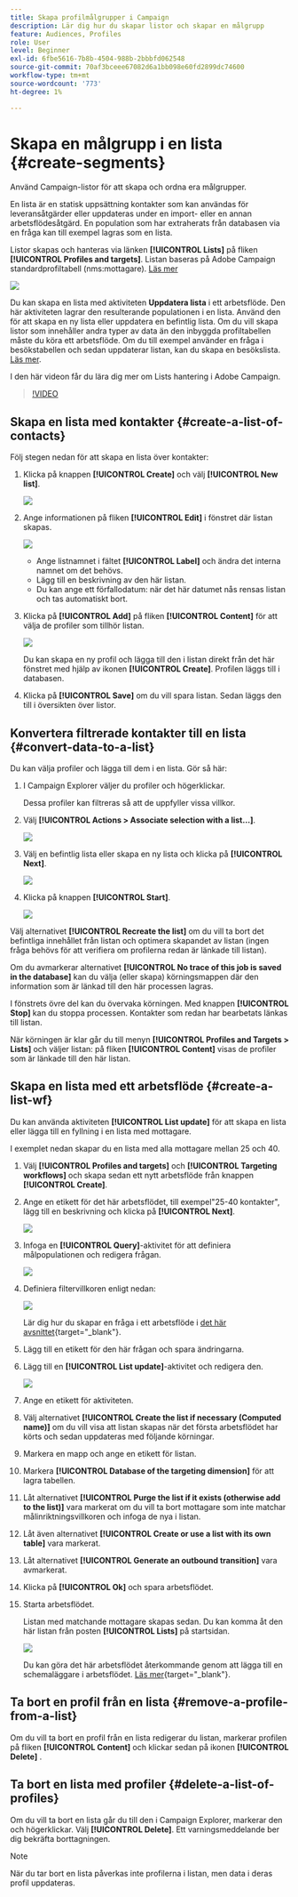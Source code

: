 ```yaml
---
title: Skapa profilmålgrupper i Campaign
description: Lär dig hur du skapar listor och skapar en målgrupp
feature: Audiences, Profiles
role: User
level: Beginner
exl-id: 6fbe5616-7b8b-4504-988b-2bbbfd062548
source-git-commit: 70af3bceee67082d6a1bb098e60fd2899dc74600
workflow-type: tm+mt
source-wordcount: '773'
ht-degree: 1%

---
```


# Skapa en målgrupp i en lista {#create-segments}

Använd Campaign-listor för att skapa och ordna era målgrupper.

En lista är en statisk uppsättning kontakter som kan användas för leveransåtgärder eller uppdateras under en import- eller en annan arbetsflödesåtgärd. En population som har extraherats från databasen via en fråga kan till exempel lagras som en lista.

Listor skapas och hanteras via länken **[!UICONTROL Lists]** på fliken **[!UICONTROL Profiles and targets]**. Listan baseras på Adobe Campaign standardprofiltabell (nms:mottagare). [Läs mer](../dev/datamodel.md#ootb-profiles.md)

![](assets/list-dashboard.png)

Du kan skapa en lista med aktiviteten **Uppdatera lista** i ett arbetsflöde. Den här aktiviteten lagrar den resulterande populationen i en lista. Använd den för att skapa en ny lista eller uppdatera en befintlig lista. Om du vill skapa listor som innehåller andra typer av data än den inbyggda profiltabellen måste du köra ett arbetsflöde. Om du till exempel använder en fråga i besökstabellen och sedan uppdaterar listan, kan du skapa en besökslista. [Läs mer](#create-a-list-wf).

I den här videon får du lära dig mer om Lists hantering i Adobe Campaign.

>[!VIDEO](https://video.tv.adobe.com/v/334909?quality=12)


## Skapa en lista med kontakter {#create-a-list-of-contacts}

Följ stegen nedan för att skapa en lista över kontakter:

1. Klicka på knappen **[!UICONTROL Create]** och välj **[!UICONTROL New list]**.

   ![](assets/new-list.png)

1. Ange informationen på fliken **[!UICONTROL Edit]** i fönstret där listan skapas.

   ![](assets/list-details.png)

   * Ange listnamnet i fältet **[!UICONTROL Label]** och ändra det interna namnet om det behövs.
   * Lägg till en beskrivning av den här listan.
   * Du kan ange ett förfallodatum: när det här datumet nås rensas listan och tas automatiskt bort.


1. Klicka på **[!UICONTROL Add]** på fliken **[!UICONTROL Content]** för att välja de profiler som tillhör listan.

   ![](assets/add-profiles-to-a-list.png)

   Du kan skapa en ny profil och lägga till den i listan direkt från det här fönstret med hjälp av ikonen **[!UICONTROL Create]**. Profilen läggs till i databasen.

1. Klicka på **[!UICONTROL Save]** om du vill spara listan. Sedan läggs den till i översikten över listor.


## Konvertera filtrerade kontakter till en lista {#convert-data-to-a-list}

Du kan välja profiler och lägga till dem i en lista. Gör så här:

1. I Campaign Explorer väljer du profiler och högerklickar.

   Dessa profiler kan filtreras så att de uppfyller vissa villkor.

1. Välj **[!UICONTROL Actions > Associate selection with a list...]**.

   ![](assets/add-selection-to-a-list.png)

1. Välj en befintlig lista eller skapa en ny lista och klicka på **[!UICONTROL Next]**.

   ![](assets/select-the-list.png)

1. Klicka på knappen **[!UICONTROL Start]**.

   ![](assets/record-a-list.png)

Välj alternativet **[!UICONTROL Recreate the list]** om du vill ta bort det befintliga innehållet från listan och optimera skapandet av listan (ingen fråga behövs för att verifiera om profilerna redan är länkade till listan).

Om du avmarkerar alternativet **[!UICONTROL No trace of this job is saved in the database]** kan du välja (eller skapa) körningsmappen där den information som är länkad till den här processen lagras.

I fönstrets övre del kan du övervaka körningen. Med knappen **[!UICONTROL Stop]** kan du stoppa processen. Kontakter som redan har bearbetats länkas till listan.

När körningen är klar går du till menyn **[!UICONTROL Profiles and Targets > Lists]** och väljer listan: på fliken **[!UICONTROL Content]** visas de profiler som är länkade till den här listan.


## Skapa en lista med ett arbetsflöde  {#create-a-list-wf}

Du kan använda aktiviteten **[!UICONTROL List update]** för att skapa en lista eller lägga till en fyllning i en lista med mottagare.

I exemplet nedan skapar du en lista med alla mottagare mellan 25 och 40.

1. Välj **[!UICONTROL Profiles and targets]** och **[!UICONTROL Targeting workflows]** och skapa sedan ett nytt arbetsflöde från knappen **[!UICONTROL Create]**.
1. Ange en etikett för det här arbetsflödet, till exempel&quot;25-40 kontakter&quot;, lägg till en beskrivning och klicka på **[!UICONTROL Next]**.

   ![](assets/targeting-wf-sample.png)

1. Infoga en **[!UICONTROL Query]**-aktivitet för att definiera målpopulationen och redigera frågan.

   ![](assets/targeting-wf-edit-query.png)

1. Definiera filtervillkoren enligt nedan:

   ![](assets/targeting-wf-age-filter.png)

   Lär dig hur du skapar en fråga i ett arbetsflöde i [det här avsnittet](https://experienceleague.adobe.com/docs/campaign/automation/workflows/wf-activities/targeting-activities/query.html?lang=sv-SE){target="_blank"}.

1. Lägg till en etikett för den här frågan och spara ändringarna.
1. Lägg till en **[!UICONTROL List update]**-aktivitet och redigera den.

   ![](assets/list-update-activity.png)

1. Ange en etikett för aktiviteten.
1. Välj alternativet **[!UICONTROL Create the list if necessary (Computed name)]** om du vill visa att listan skapas när det första arbetsflödet har körts och sedan uppdateras med följande körningar.
1. Markera en mapp och ange en etikett för listan.
1. Markera **[!UICONTROL Database of the targeting dimension]** för att lagra tabellen.
1. Låt alternativet **[!UICONTROL Purge the list if it exists (otherwise add to the list)]** vara markerat om du vill ta bort mottagare som inte matchar målinriktningsvillkoren och infoga de nya i listan.
1. Låt även alternativet **[!UICONTROL Create or use a list with its own table]** vara markerat.
1. Låt alternativet **[!UICONTROL Generate an outbound transition]** vara avmarkerat.
1. Klicka på **[!UICONTROL Ok]** och spara arbetsflödet.
1. Starta arbetsflödet.

   Listan med matchande mottagare skapas sedan. Du kan komma åt den här listan från posten **[!UICONTROL Lists]** på startsidan.

   ![](assets/access-new-list.png)

   Du kan göra det här arbetsflödet återkommande genom att lägga till en schemaläggare i arbetsflödet. [Läs mer](https://experienceleague.adobe.com/docs/campaign/automation/workflows/wf-activities/flow-control-activities/scheduler.html?lang=sv-SE){target="_blank"}.

## Ta bort en profil från en lista {#remove-a-profile-from-a-list}

Om du vill ta bort en profil från en lista redigerar du listan, markerar profilen på fliken **[!UICONTROL Content]** och klickar sedan på ikonen **[!UICONTROL Delete]** .

## Ta bort en lista med profiler {#delete-a-list-of-profiles}

Om du vill ta bort en lista går du till den i Campaign Explorer, markerar den och högerklickar. Välj **[!UICONTROL Delete]**. Ett varningsmeddelande ber dig bekräfta borttagningen.

>[!NOTE]
>
>När du tar bort en lista påverkas inte profilerna i listan, men data i deras profil uppdateras.
